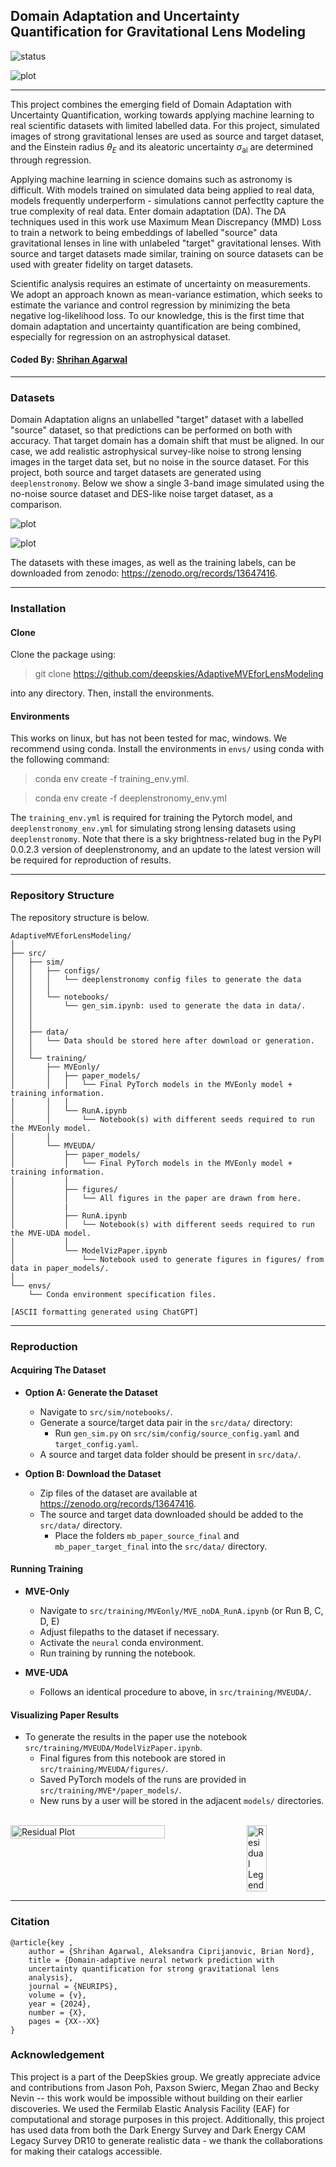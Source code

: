 ## Domain Adaptation and Uncertainty Quantification for Gravitational Lens Modeling

![status](https://img.shields.io/badge/License-MIT-lightgrey)

![plot](./src/training/MVEUDA/figures/isomap_final.png)

---
This project combines the emerging field of Domain Adaptation with Uncertainty Quantification, working towards applying machine learning to real scientific datasets with limited labelled data. For this project, simulated images of strong gravitational lenses are used as source and target dataset, and the Einstein radius $\theta_E$ and its aleatoric uncertainty $\sigma_\textrm{al}$ are determined through regression. 

Applying machine learning in science domains such as astronomy is difficult. With models trained on simulated data being applied to real data, models frequently underperform - simulations cannot perfectlty capture the true complexity of real data. Enter domain adaptation (DA). The DA techniques used in this work use Maximum Mean Discrepancy (MMD) Loss to train a network to being embeddings of labelled "source" data gravitational lenses in line with unlabeled "target" gravitational lenses. With source and target datasets made similar, training on source datasets can be used with greater fidelity on target datasets.

Scientific analysis requires an estimate of uncertainty on measurements. We adopt an approach known as mean-variance estimation, which seeks to estimate the variance and control regression by minimizing the beta negative log-likelihood loss. To our knowledge, this is the first time that domain adaptation and uncertainty quantification are being combined, especially for regression on an astrophysical dataset.

#### Coded By: [Shrihan Agarwal](https://github.com/ShrihanSolo)
---

### Datasets

Domain Adaptation aligns an unlabelled "target" dataset with a labelled "source" dataset, so that predictions can be performed on both with accuracy. That target domain has a domain shift that must be aligned. In our case, we add realistic astrophysical survey-like noise to strong lensing images in the target data set, but no noise in the source dataset. For this project, both source and target datasets are generated using ```deeplenstronomy```. Below we show a single 3-band image simulated using the no-noise source dataset and DES-like noise target dataset, as a comparison.

![plot](./src/training/MVEUDA/figures/source_example.png)

![plot](./src/training/MVEUDA/figures/target_example.png)

The datasets with these images, as well as the training labels, can be downloaded from zenodo: https://zenodo.org/records/13647416.

---

### Installation 

#### Clone

Clone the package using:

> git clone https://github.com/deepskies/AdaptiveMVEforLensModeling

into any directory. Then, install the environments.

#### Environments

This works on linux, but has not been tested for mac, windows.
We recommend using conda. Install the environments in `envs/` using conda with the following command:

> conda env create -f training_env.yml.
  
> conda env create -f deeplenstronomy_env.yml

The `training_env.yml` is required for training the Pytorch model, and `deeplenstronomy_env.yml` for simulating strong lensing datasets using `deeplenstronomy`. Note that there is a sky brightness-related bug in the PyPI 0.0.2.3 version of deeplenstronomy, and an update to the latest version will be required for reproduction of results.

---

### Repository Structure

The repository structure is below. 

```
AdaptiveMVEforLensModeling/
│
├── src/
│   ├── sim/
│   │   ├── configs/
│   │   │   └── deeplenstronomy config files to generate the data
│   │   │
│   │   └── notebooks/
│   │       └── gen_sim.ipynb: used to generate the data in data/.
│   │   
│   │
│   ├── data/
│   │   └── Data should be stored here after download or generation.
│   │
│   └── training/
│       ├── MVEonly/
│       │   ├── paper_models/
│       │   │   └── Final PyTorch models in the MVEonly model + training information.
│       │   │
│       │   └── RunA.ipynb
│       │       └── Notebook(s) with different seeds required to run the MVEonly model.
│       │
│       └── MVEUDA/
│           ├── paper_models/
│           │   └── Final PyTorch models in the MVEonly model + training information.
│           │
│           ├── figures/
│           │   └── All figures in the paper are drawn from here.
│           | 
│           ├── RunA.ipynb
│           │   └── Notebook(s) with different seeds required to run the MVE-UDA model.
│           │
│           └── ModelVizPaper.ipynb
│               └── Notebook used to generate figures in figures/ from data in paper_models/.
│
└── envs/
    └── Conda environment specification files.

[ASCII formatting generated using ChatGPT]
```
---

### Reproduction

#### Acquiring The Dataset

* __Option A: Generate the Dataset__
    * Navigate to `src/sim/notebooks/`.
    * Generate a source/target data pair in the `src/data/` directory:
        * Run `gen_sim.py` on `src/sim/config/source_config.yaml` and `target_config.yaml`.
    * A source and target data folder should be present in `src/data/`.
  
* __Option B: Download the Dataset__
    * Zip files of the dataset are available at https://zenodo.org/records/13647416.
    * The source and target data downloaded should be added to the `src/data/` directory.
        * Place the folders `mb_paper_source_final` and `mb_paper_target_final` into the `src/data/` directory.

#### Running Training

* __MVE-Only__
    * Navigate to `src/training/MVEonly/MVE_noDA_RunA.ipynb` (or Run B, C, D, E)
    * Adjust filepaths to the dataset if necessary.
    * Activate the `neural` conda environment.
    * Run training by running the notebook.

* __MVE-UDA__
    * Follows an identical procedure to above, in `src/training/MVEUDA/`.

#### Visualizing Paper Results

* To generate the results in the paper use the notebook `src/training/MVEUDA/ModelVizPaper.ipynb`.
    * Final figures from this notebook are stored in `src/training/MVEUDA/figures/`. 
    * Saved PyTorch models of the runs are provided in `src/training/MVE*/paper_models/`.
    * New runs by a user will be stored in the adjacent `models/` directories.

<br>
  
<div style="display: flex; justify-content: space-between;">
  <img src="./src/training/MVEUDA/figures/residual.png" alt="Residual Plot" style="width: 70%;"/>
  <img src="./src/training/MVEUDA/figures/resid_legend.png" alt="Residual Legend" style="width: 25%;"/>
</div>

---

### Citation 

```
@article{key , 
    author = {Shrihan Agarwal, Aleksandra Ciprijanovic, Brian Nord}, 
    title = {Domain-adaptive neural network prediction with
    uncertainty quantification for strong gravitational lens
    analysis}, 
    journal = {NEURIPS}, 
    volume = {v}, 
    year = {2024}, 
    number = {X}, 
    pages = {XX--XX}
}
```

### Acknowledgement 
This project is a part of the DeepSkies group. We greatly appreciate advice and contributions from Jason Poh, Paxson Swierc, Megan Zhao and Becky Nevin -- this work would be impossible without building on their earlier discoveries. We used the Fermilab Elastic Analysis Facility (EAF) for computational and storage purposes in this project. Additionally, this project has used data from both the Dark Energy Survey and Dark Energy CAM Legacy Survey DR10 to generate realistic data - we thank the collaborations for making their catalogs accessible.
